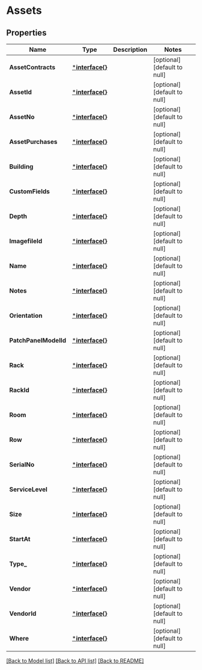 # Assets

## Properties
Name | Type | Description | Notes
------------ | ------------- | ------------- | -------------
**AssetContracts** | [***interface{}**](interface{}.md) |  | [optional] [default to null]
**AssetId** | [***interface{}**](interface{}.md) |  | [optional] [default to null]
**AssetNo** | [***interface{}**](interface{}.md) |  | [optional] [default to null]
**AssetPurchases** | [***interface{}**](interface{}.md) |  | [optional] [default to null]
**Building** | [***interface{}**](interface{}.md) |  | [optional] [default to null]
**CustomFields** | [***interface{}**](interface{}.md) |  | [optional] [default to null]
**Depth** | [***interface{}**](interface{}.md) |  | [optional] [default to null]
**ImagefileId** | [***interface{}**](interface{}.md) |  | [optional] [default to null]
**Name** | [***interface{}**](interface{}.md) |  | [optional] [default to null]
**Notes** | [***interface{}**](interface{}.md) |  | [optional] [default to null]
**Orientation** | [***interface{}**](interface{}.md) |  | [optional] [default to null]
**PatchPanelModelId** | [***interface{}**](interface{}.md) |  | [optional] [default to null]
**Rack** | [***interface{}**](interface{}.md) |  | [optional] [default to null]
**RackId** | [***interface{}**](interface{}.md) |  | [optional] [default to null]
**Room** | [***interface{}**](interface{}.md) |  | [optional] [default to null]
**Row** | [***interface{}**](interface{}.md) |  | [optional] [default to null]
**SerialNo** | [***interface{}**](interface{}.md) |  | [optional] [default to null]
**ServiceLevel** | [***interface{}**](interface{}.md) |  | [optional] [default to null]
**Size** | [***interface{}**](interface{}.md) |  | [optional] [default to null]
**StartAt** | [***interface{}**](interface{}.md) |  | [optional] [default to null]
**Type_** | [***interface{}**](interface{}.md) |  | [optional] [default to null]
**Vendor** | [***interface{}**](interface{}.md) |  | [optional] [default to null]
**VendorId** | [***interface{}**](interface{}.md) |  | [optional] [default to null]
**Where** | [***interface{}**](interface{}.md) |  | [optional] [default to null]

[[Back to Model list]](../README.md#documentation-for-models) [[Back to API list]](../README.md#documentation-for-api-endpoints) [[Back to README]](../README.md)


